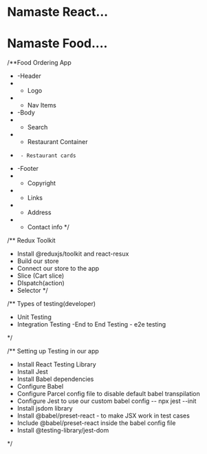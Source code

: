 # Namaste React...

# Namaste Food....



/**Food Ordering App
 * -Header
 *  - Logo
 *  - Nav Items
 * -Body
 *  - Search
 *  - Restaurant Container
 *      - Restaurant cards
 * -Footer
 *  - Copyright
 *  - Links
 *  - Address
 *  - Contact info
 */


/** Redux Toolkit
   - Install @reduxjs/toolkit and react-resux
   - Build our store
   - Connect our store to the app
   - Slice (Cart slice)
   - DIspatch(action)
   - Selector
*/

/** Types of testing(developer)
   - Unit Testing
   - Integration Testing
   -End to End Testing - e2e testing 
   
*/

/** Setting up Testing in our app
   - Install React Testing Library
   - Install Jest
   - Install Babel dependencies
   - Configure Babel
   - Configure Parcel config file to disable default babel transpilation
   - Configure Jest to use our custom babel config -- npx jest --init
   - Install jsdom library
   - Install @babel/preset-react - to make JSX work in test cases
   - Include @babel/preset-react inside the babel config file
   - Install @testing-library/jest-dom


*/